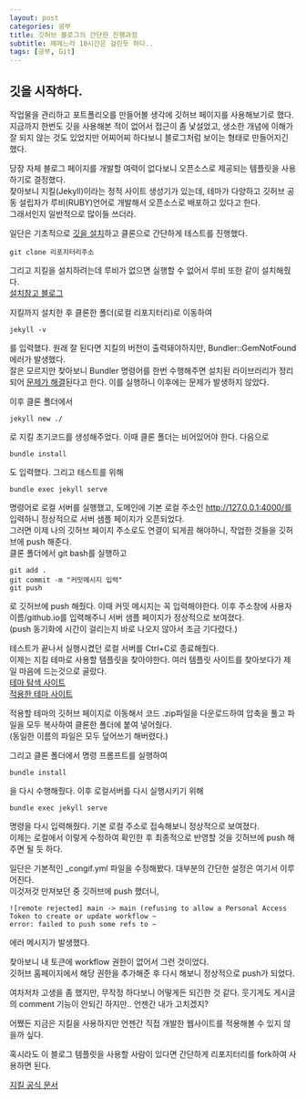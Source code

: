 ```yaml
---
layout: post
categories: 공부
title: 깃허브 블로그의 간단한 진행과정
subtitle: 헤메느라 10시간은 걸린듯 하다..
tags: [공부, Git]
---
```


## 깃을 시작하다.

작업물을 관리하고 포트폴리오를 만들어볼 생각에 깃허브 페이지를 사용해보기로 했다.  
지금까지 한번도 깃을 사용해본 적이 없어서 접근이 좀 낯설었고, 생소한 개념에 이해가 잘 되지 않는 것도 있었지만 어찌어찌 하다보니 블로그처럼 보이는 형태로 만들어지긴 했다.

당장 자체 블로그 페이지를 개발할 여력이 없다보니 오픈소스로 제공되는 템플릿을 사용하기로 결정했다.  
찾아보니 지킬(Jekyll)이라는 정적 사이트 생성기가 있는데, 테마가 다양하고 깃허브 공동 설립자가 루비(RUBY)언어로 개발해서 오픈소스로 배포하고 있다고 한다.  
그래서인지 일반적으로 많이들 쓰더라.

일단은 기초적으로 [깃을 설치][git1]하고 클론으로 간단하게 테스트를 진행했다.  

    git clone 리포지터리주소

그리고 지킬을 설치하려는데 루비가 없으면 실행할 수 없어서 루비 또한 같이 설치해줬다.  
[설치참고 블로그][blog1]

지킬까지 설치한 후 클론한 폴더(로컬 리포지터리)로 이동하여

    jekyll -v  

를 입력했다. 원래 잘 된다면 지킬의 버전이 출력돼야하지만, Bundler::GemNotFound 에러가 발생했다.  
잘은 모르지만 찾아보니 Bundler 명령어를 한번 수행해주면 설치된 라이브러리가 정리되어 [문제가 해결][site3]된다고 한다. 이를 실행하니 이후에는 문제가 발생하지 않았다.

이후 클론 폴더에서  

    jekyll new ./

로 지킬 초기코드를 생성해주었다. 이때 클론 폴더는 비어있어야 한다. 다음으로  

    bundle install

도 입력했다. 그리고 테스트를 위해  

    bundle exec jekyll serve

명령어로 로컬 서버를 실행했고, 도메인에 기본 로컬 주소인 http://127.0.0.1:4000/를 입력하니 정상적으로 서버 샘플 페이지가 오픈되었다.  
그러면 이제 나의 깃허브 페이지 주소로도 연결이 되게끔 해야하니, 작업한 것들을 깃허브에 push 해준다.  
클론 폴더에서 git bash를 실행하고  

    git add .
	git commit -m "커밋메시지 입력"
	git push

로 깃허브에 push 해줬다. 이때 커밋 메시지는 꼭 입력해야한다. 이후 주소창에 사용자이름/github.io를 입력해주니 서버 샘플 페이지가 정상적으로 보여졌다.  
(push 동기화에 시간이 걸리는지 바로 나오지 않아서 조금 기다렸다.)  

테스트가 끝나서 실행시켰던 로컬 서버를 Ctrl+C로 종료해줬다.  
이제는 지킬 테마로 사용할 템플릿을 찾아야한다. 여러 템플릿 사이트를 찾아보다가 제일 마음에 드는것으로 골랐다.  
[테마 탐색 사이트][site1]  
[적용한 테마 사이트][site2]

적용할 테마의 깃허브 페이지로 이동해서 코드 .zip파일을 다운로드하여 압축을 풀고 파일을 모두 복사하여 클론한 폴더에 붙여 넣어줬다.  
(동일한 이름의 파일은 모두 덮어쓰기 해버렸다.)

그리고 클론 폴더에서 명령 프롬프트를 실행하여  

    bundle install

을 다시 수행해줬다. 이후 로컬서버를 다시 실행시키기 위해  

    bundle exec jekyll serve

명령을 다시 입력해줬다. 기본 로컬 주소로 접속해보니 정상적으로 보여졌다.  
이제는 로컬에서 이렇게 수정하여 확인한 후 최종적으로 반영할 것을 깃허브에 push 해주면 될 듯 하다.

일단은 기본적인 _congif.yml 파일을 수정해봤다. 대부분의 간단한 설정은 여기서 이루어진다.  
이것저것 만져보던 중 깃허브에 push 했더니,

    ![remote rejected] main -> main (refusing to allow a Personal Access Token to create or update workflow ~
	error: failed to push some refs to ~ 

에러 메시지가 발생했다.  

찾아보니 내 토큰에 workflow 권한이 없어서 그런 것이었다.  
깃허브 홈페이지에서 해당 권한을 추가해준 후 다시 해보니 정상적으로 push가 되었다.

여차저차 고생을 좀 했지만, 무작정 하다보니 어떻게든 되긴한 것 같다. 웃기게도 게시글의 comment 기능이 안되긴 하지만.. 언젠간 내가 고치겠지?

어쨌든 지금은 지킬을 사용하지만 언젠간 직접 개발한 웹사이트를 적용해볼 수 있지 않을까 싶다.

혹시라도 이 블로그 템플릿을 사용할 사람이 있다면 간단하게 리포지터리를 fork하여 사용하면 된다.

[지킬 공식 문서][site4]

[git1]: https://git-scm.com/
[blog1]: https://develop-me-z.tistory.com/179
[site1]: https://jekyll-themes.com/
[site2]: https://jekyll-themes.com/jeffreytse/jekyll-theme-yat
[site3]: https://m.blog.naver.com/PostView.naver?isHttpsRedirect=true&blogId=cyydo96&logNo=221588642260
[site4]: https://jekyllrb.com/docs/
